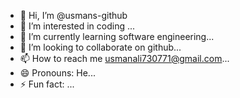 - 👋 Hi, I’m @usmans-github
- 👀 I’m interested in coding ...
- 🌱 I’m currently learning software engineering...
- 💞️ I’m looking to collaborate on github...
- 📫 How to reach me usmanali730771@gmail.com...
- 😄 Pronouns: He...
- ⚡ Fun fact: ...

<!---
usmans-github/usmans-github is a ✨ special ✨ repository because its `README.md` (this file) appears on your GitHub profile.
You can click the Preview link to take a look at your changes.
--->
